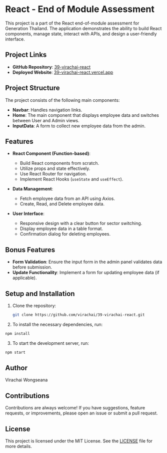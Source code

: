 # React - End of Module Assessment

This project is a part of the React end-of-module assessment for Generation Thailand. The application demonstrates the ability to build React components, manage state, interact with APIs, and design a user-friendly interface.

## Project Links

- **GitHub Repository**: [39-virachai-react](https://github.com/virachai/39-virachai-react.git)
- **Deployed Website**: [39-virachai-react.vercel.app](https://39-virachai-react.vercel.app/)

## Project Structure

The project consists of the following main components:

- **Navbar**: Handles navigation links.
- **Home**: The main component that displays employee data and switches between User and Admin views.
- **InputData**: A form to collect new employee data from the admin.

## Features

- **React Component (Function-based)**:

  - Build React components from scratch.
  - Utilize props and state effectively.
  - Use React Router for navigation.
  - Implement React Hooks (`useState` and `useEffect`).

- **Data Management**:

  - Fetch employee data from an API using Axios.
  - Create, Read, and Delete employee data.

- **User Interface**:
  - Responsive design with a clear button for sector switching.
  - Display employee data in a table format.
  - Confirmation dialog for deleting employees.

## Bonus Features

- **Form Validation**: Ensure the input form in the admin panel validates data before submission.
- **Update Functionality**: Implement a form for updating employee data (if applicable).

## Setup and Installation

1. Clone the repository:
   ```bash
   git clone https://github.com/virachai/39-virachai-react.git
   ```

2. To install the necessary dependencies, run:

  ```bash
  npm install
  ```

3. To start the development server, run:

  ```bash
  npm start
  ```

## Author

Virachai Wongseana

## Contributions

Contributions are always welcome! If you have suggestions, feature requests, or improvements, please open an issue or submit a pull request.

## License

This project is licensed under the MIT License. See the [LICENSE](LICENSE) file for more details.
